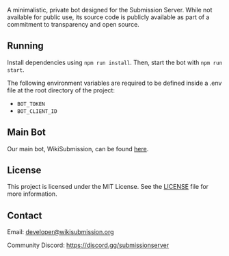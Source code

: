A minimalistic, private bot designed for the Submission Server. While not available for public use, its source code is publicly available as part of a commitment to transparency and open source.

## Running

Install dependencies using `npm run install`. Then, start the bot with `npm run start`. 

The following environment variables are required to be defined inside a .env file at the root directory of the project:

- `BOT_TOKEN`
- `BOT_CLIENT_ID`

## Main Bot

Our main bot, WikiSubmission, can be found [here](https://github.com/WikiSubmission/wikisubmission-discord-service).

## License

This project is licensed under the MIT License. See the [LICENSE](LICENSE.md) file for more information.

## Contact
Email: developer@wikisubmission.org

Community Discord: https://discord.gg/submissionserver